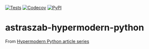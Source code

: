 [![Tests](https://github.com/astraszab/astraszab-hypermodern-python/workflows/Tests/badge.svg)](https://github.com/astraszab/astraszab-hypermodern-python/actions?workflow=Tests)
[![Codecov](https://codecov.io/gh/astraszab/astraszab-hypermodern-python/branch/master/graph/badge.svg?token=1MCNFC625L)](https://codecov.io/gh/astraszab/astraszab-hypermodern-python)
[![PyPI](https://img.shields.io/pypi/v/astraszab-hypermodern-python.svg)](https://pypi.org/project/astraszab-hypermodern-python/)

# astraszab-hypermodern-python

From [Hypermodern Python article series](https://cjolowicz.github.io/posts/hypermodern-python-01-setup/)
